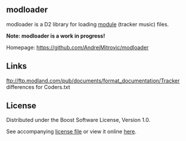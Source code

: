 ## modloader

modloader is a D2 library for loading [module][module] (tracker music) files.

[module]: http://en.wikipedia.org/wiki/Module_file

**Note: modloader is a work in progress!**

Homepage: https://github.com/AndrejMitrovic/modloader

## Links

ftp://ftp.modland.com/pub/documents/format_documentation/Tracker differences for Coders.txt

## License

Distributed under the Boost Software License, Version 1.0.

See accompanying [license file] or view it online [here][BoostLicense].

[license file]: https://raw.github.com/AndrejMitrovic/modloader/master/LICENSE_1_0.txt
[BoostLicense]: http://www.boost.org/LICENSE_1_0.txt
